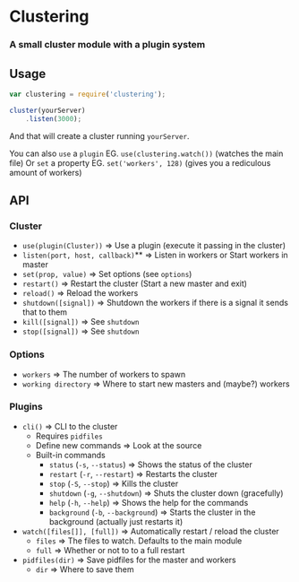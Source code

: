 # Clustering
### A small cluster module with a plugin system

## Usage

```javascript
var clustering = require('clustering');

cluster(yourServer)
	.listen(3000);
```

And that will create a cluster running `yourServer`.

You can also `use` a `plugin` EG. `use(clustering.watch())` (watches the main file)
Or `set` a property EG. `set('workers', 128)` (gives you a rediculous amount of workers)

## API

### Cluster

- `use(plugin(Cluster))` => Use a plugin (execute it passing in the cluster)
- `listen(port, host, callback)`** => Listen in workers or Start workers in master
- `set(prop, value)` => Set options (see `options`)
- `restart()` => Restart the cluster (Start a new master and exit)
- `reload()` => Reload the workers
- `shutdown([signal])` => Shutdown the workers if there is a signal it sends that to them
- `kill([signal])` => See `shutdown`
- `stop([signal])` => See `shutdown`

### Options

- `workers` => The number of workers to spawn
- `working directory` => Where to start new masters and (maybe?) workers

### Plugins

- `cli()` => CLI to the cluster
	- Requires `pidfiles`
	- Define new commands => Look at the source
	- Built-in commands
		- `status` (`-s`, `--status`) => Shows the status of the cluster
		- `restart` (`-r`, `--restart`) => Restarts the cluster
		- `stop` (`-S`, `--stop`) => Kills the cluster
		- `shutdown` (`-g`, `--shutdown`) => Shuts the cluster down (gracefully)
		- `help` (`-h`, `--help`) => Shows the help for the commands
		- `background` (`-b`, `--background`) => Starts the cluster in the background (actually just restarts it)
- `watch([files[]], [full])` => Automatically restart / reload the cluster
	- `files` => The files to watch. Defaults to the main module
	- `full` => Whether or not to to a full restart
- `pidfiles(dir)` => Save pidfiles for the master and workers
	- `dir` => Where to save them
